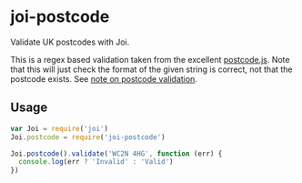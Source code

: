 # joi-postcode

Validate UK postcodes with Joi.

This is a regex based validation taken from the excellent [postcode.js](https://github.com/ideal-postcodes/postcode.js). Note that this will just check the format of the given string is correct, not that the postcode exists. See [note on postcode validation](https://github.com/ideal-postcodes/postcode.js/blob/master/README.md#note-on-postcode-validation).

## Usage

```js
var Joi = require('joi')
Joi.postcode = require('joi-postcode')

Joi.postcode().validate('WC2N 4HG', function (err) {
  console.log(err ? 'Invalid' : 'Valid')
})
```
